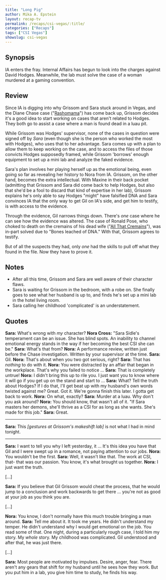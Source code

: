 ```yaml
---
title: "Long Pig"
author: Mika A. Epstein
layout: recap-tv
permalink: /recaps/csi-vegas/:title/
categories: ["Recaps"]
tags: ["CSI Vegas"]
showslug: csi-vegas
---
```


## Synopsis

IA enters the fray. Internal Affairs has begun to look into the charges against David Hodges. Meanwhile, the lab must solve the case of a woman murdered at a gaming convention.

## Review

Since IA is digging into why Grissom and Sara stuck around in Vegas, and the Diane Chase case ("[Rashomama](https://jorjafox.net/library/recaps/csi/rashomama/)") has come back up, Grissom decides it's a good idea to start working on cases that aren't related to Hodges. They both go to assist a case where a man is found dead in a luau pit.

While Grissom was Hodges' supervisor, none of the cases in question were signed off by _Sara_ (even though she is the person who worked the most with Hodges), who uses that to her advantage. Sara comes up with a plan to allow them to keep working on the case, and to access the files of those convicts Hodges supposedly framed, while Grissom 'borrows' enough equipment to set up a mini lab and analyze the faked evidence.

Sara's plan involves her playing herself up as the emotional being, even going so far as revealing her history to Nora from IA. Grissom, on the other hand, becomes the extra intellectual. With Maxine in their back pocket (admitting that Grissom and Sara did come back to help Hodges, but also that she'd be a fool to discard that kind of expertise in her lab), Grissom explains he's only able to say Hodges "might" have falsified DNA and Sara convinces IA that the only way to get Gil on IA's side, and get him to testify, is with access to the evidence.

Through the evidence, Gil narrows things down. There's _one_ case where he can see how the evidence was altered. The case of Ronald Pose, who choked to death on the cremains of his dead wife ("[All That Cremains](https://jorjafox.net/library/recaps/csi/all-that-cremains/)"), was in-part solved due to "Bones leached of DNA." With that, Grissom agrees to testify.

But of all the suspects they had, only _one_ had the skills to pull off what they found in the file. Now they have to prove it.

## Notes

* After all this time, Grissom and Sara are well aware of their character flaws.
* Sara is waiting for Grissom in the bedroom, with a robe on. She finally goes to see what her husband is up to, and finds he's set up a mini lab in the hotel living room.
* Sara calling her childhood 'complicated' is an understatement.

## Quotes

**Sara:** What's wrong with _my_ character?
**Nora Cross:** "Sara Sidle's temperament can be an issue. She has blind spots. An inability to channel emotional energy stands in the way if her becoming the best CSI she can be."
**Sara:** What's that from?
**Nora:** A performance review, written just before the Chase investigation. Written by your supervisor at the time.
**Sara:** Gil.
**Nora:** That's about when you two got serious, right?
**Sara:** That has _nothing_ to do with it.
**Nora:** You were distracted by an affair that began in the workplace. That's why you failed to notice ...
**Sara:** That is completely untrue!
**Nora:** I didn't bring this up to rile you. I just want you to know where it will go if you get up on the stand and start to ...
**Sara:** What? Tell the truth about Hodges? If I do that, I'll get beat up with my husband's own words twisted against me? Great. Got it. We're gonna finish this later. I gotta get back to work.
**Nora:** On what, exactly?
**Sara:** Murder at a luau. Why don't you ask around?
**Nora:** You should know, that wasn't all of it. "If Sara masters her demons, she'll thrive as a CSI for as long as she wants. She's made for this job."
**Sara:** Great.

----

**Sara:** This _[gestures at Grissom's makeshift lab]_ is not what I had in mind tonight.

----

**Sara:** I want to tell you why I left yesterday, it ... It's this idea you have that Gil and I were swept up in a romance, not paying attention to our jobs.
**Nora:** You wouldn't be the first.
**Sara:** Well, it wasn't like that. The work at CSI, that- that was our passion. You know, it's what brought us together.
**Nora:** I just want the truth.

[...]

**Sara:** If you believe that Gil Grissom would cheat the process, that he would jump to a conclusion and work backwards to get there ... you're not as good at your job as you think you are.

[...]

**Nora:** You know, I don't normally have this much trouble bringing a man around.
**Sara:** Tell me about it. It took me years. He didn't understand my temper. He didn't understand why I would get emotional on the job. You read some of that. One night, during a particularly rough case, I told him my story. My _whole_ story. My childhood was complicated. Gil understood and after that, he was just there.

[...]

**Sara:** Most people are motivated by impulses. Desire, anger, fear. There aren't any gears that shift for my husband until he sees how they work. But you put him in a lab, you give him time to study, he finds his way.
